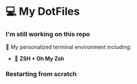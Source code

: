 # 💻 My DotFiles

### I'm still working on this repo

🎯 My personalized terminal environment including:

- 🐚 **ZSH + Oh My Zsh**

### Restarting from scratch

